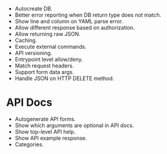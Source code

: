  * Autocreate DB.
 * Better error reporting when DB return type does not match.
 * Show line and column on YAML parse error.
 * Allow different response based on authorization.
 * Allow returning raw JSON.
 * Caching.
 * Execute external commands.
 * API versioning.
 * Entrypoint level allow/deny.
 * Match request headers.
 * Support form data args.
 * Handle JSON on HTTP DELETE method.

# API Docs
 * Autogenerate API forms.
 * Show which arguments are optional in API docs.
 * Show top-level API help.
 * Show API example response.
 * Categories.
